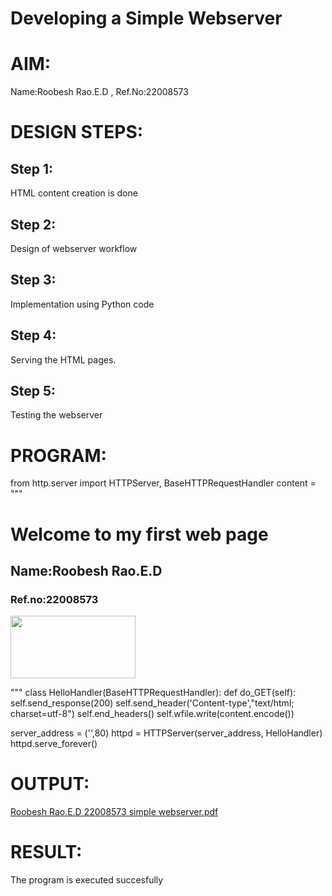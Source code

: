 # Developing a Simple Webserver

# AIM:

Name:Roobesh Rao.E.D , Ref.No:22008573

# DESIGN STEPS:

## Step 1:

HTML content creation is done

## Step 2:

Design of webserver workflow

## Step 3:

Implementation using Python code

## Step 4:

Serving the HTML pages.

## Step 5:

Testing the webserver

# PROGRAM:
from http.server import HTTPServer, BaseHTTPRequestHandler
content = """
<html>
<head>
</head>
<body>
<h1>Welcome to my first web page</h1>
<h2>Name:Roobesh Rao.E.D</h2>
<h3>Ref.no:22008573</h3>
<p>
<img src ="https://static.djangoproject.com/img/logos/django-logo-negative.1d528e2cb5fb.png" style="width:200px;height:100px">
</p>
</body>
</html>
"""
class HelloHandler(BaseHTTPRequestHandler):
    def do_GET(self):
        self.send_response(200)
        self.send_header('Content-type',"text/html; charset=utf-8")
        self.end_headers()
        self.wfile.write(content.encode())

server_address = ('',80)
httpd = HTTPServer(server_address, HelloHandler)
httpd.serve_forever()         

# OUTPUT:


[Roobesh Rao.E.D 22008573 simple webserver.pdf](https://github.com/RoobeshRaoED/Web_server/files/10329971/Roobesh.Rao.E.D.22008573.simple.webserver.pdf)


# RESULT:

The program is executed succesfully
